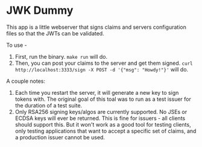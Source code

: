 # JWK Dummy

This app is a little webserver that signs claims and servers configuration files so that the JWTs can be validated.

To use -
1. First, run the binary. `make run` will do.  
2. Then, you can post your claims to the server and get them signed. `curl http://localhost:3333/sign -X POST -d '{"msg": "Howdy!"}'` will do.

A couple notes:
1. Each time you restart the server, it will generate a new key to sign tokens with. The original goal of this toal was to run as a test issuer for the duration of a test suite. 
2. Only RSA256 signing keys/algos are currently supported. No JSEs or ECDSA keys will ever be returned. This is fine for issuers - all clients should support this. But it won't work as a good tool for testing clients, only testing applications that want to accept a specific set of claims, and a production issuer cannot be used.
